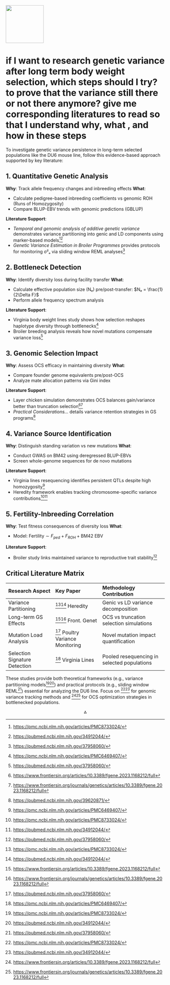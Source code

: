 <img src="https://r2cdn.perplexity.ai/pplx-full-logo-primary-dark%402x.png" class="logo" width="120"/>

# if I want to research genetic variance after long term body weight selection, which steps should I try? to prove that the variance still there or not there anymore?  give me corresponding literatures to read so that I understand why, what , and how in these steps

To investigate genetic variance persistence in long-term selected populations like the DU6 mouse line, follow this evidence-based approach supported by key literature:

## 1. **Quantitative Genetic Analysis**

**Why**: Track allele frequency changes and inbreeding effects
**What**:

- Calculate pedigree-based inbreeding coefficients vs genomic ROH (Runs of Homozygosity)
- Compare BLUP-EBV trends with genomic predictions (GBLUP)

**Literature Support**:

- *Temporal and genomic analysis of additive genetic variance* demonstrates variance partitioning into genic and LD components using marker-based models[^1][^2]
- *Genetic Variance Estimation in Broiler Programmes* provides protocols for monitoring σ²ₐ via sliding window REML analyses[^3]


## 2. **Bottleneck Detection**

**Why**: Identify diversity loss during facility transfer
**What**:

- Calculate effective population size (Nₑ) pre/post-transfer:
$Nₑ = \frac{1}{2\Delta F}$
- Perform allele frequency spectrum analysis

**Literature Support**:

- Virginia body weight lines study shows how selection reshapes haplotype diversity through bottlenecks[^4]
- Broiler breeding analysis reveals how novel mutations compensate variance loss[^3]


## 3. **Genomic Selection Impact**

**Why**: Assess OCS efficacy in maintaining diversity
**What**:

- Compare founder genome equivalents pre/post-OCS
- Analyze mate allocation patterns via Gini index

**Literature Support**:

- Layer chicken simulation demonstrates OCS balances gain/variance better than truncation selection[^5][^6]
- *Practical Considerations...* details variance retention strategies in GS programs[^7]


## 4. **Variance Source Identification**

**Why**: Distinguish standing variation vs new mutations
**What**:

- Conduct GWAS on BM42 using deregressed BLUP-EBVs
- Screen whole-genome sequences for de novo mutations

**Literature Support**:

- Virginia lines resequencing identifies persistent QTLs despite high homozygosity[^4]
- Heredity framework enables tracking chromosome-specific variance contributions[^1][^2]


## 5. **Fertility-Inbreeding Correlation**

**Why**: Test fitness consequences of diversity loss
**What**:

- Model:
$\text{Fertility} \sim F_{ped} + F_{ROH} + \text{BM42 EBV}$

**Literature Support**:

- Broiler study links maintained variance to reproductive trait stability[^3]


## Critical Literature Matrix

| Research Aspect | Key Paper | Methodology Contribution |
| :-- | :-- | :-- |
| Variance Partitioning | [^1][^2] Heredity | Genic vs LD variance decomposition |
| Long-term GS Effects | [^5][^6] Front. Genet | OCS vs truncation selection simulations |
| Mutation Load Analysis | [^3] Poultry Variance Monitoring | Novel mutation impact quantification |
| Selection Signature Detection | [^4] Virginia Lines | Pooled resequencing in selected populations |

These studies provide both theoretical frameworks (e.g., variance partitioning models[^1][^2]) and practical protocols (e.g., sliding window REML[^3]) essential for analyzing the DU6 line. Focus on [^1][^2] for genomic variance tracking methods and [^5][^6] for OCS optimization strategies in bottlenecked populations.

<div style="text-align: center">⁂</div>

[^1]: https://pmc.ncbi.nlm.nih.gov/articles/PMC8733024/

[^2]: https://pubmed.ncbi.nlm.nih.gov/34912044/

[^3]: https://pubmed.ncbi.nlm.nih.gov/37958060/

[^4]: https://pmc.ncbi.nlm.nih.gov/articles/PMC6469407/

[^5]: https://www.frontiersin.org/articles/10.3389/fgene.2023.1168212/full

[^6]: https://www.frontiersin.org/journals/genetics/articles/10.3389/fgene.2023.1168212/full

[^7]: https://pubmed.ncbi.nlm.nih.gov/39620871/

[^8]: https://pmc.ncbi.nlm.nih.gov/articles/PMC10649193/

[^9]: https://pubmed.ncbi.nlm.nih.gov/35255802/

[^10]: https://pmc.ncbi.nlm.nih.gov/articles/PMC10206274/

[^11]: https://pubmed.ncbi.nlm.nih.gov/9560406/

[^12]: https://pubmed.ncbi.nlm.nih.gov/37234871/

[^13]: https://www.sciencedirect.com/science/article/pii/S0032579119387693

[^14]: https://besjournals.onlinelibrary.wiley.com/doi/pdf/10.1111/2041-210X.12389

[^15]: https://www.sciencedirect.com/science/article/pii/S0022030212004547

[^16]: https://www.research.ed.ac.uk/en/publications/assessment-of-long-term-trends-in-genetic-mean-and-variance-after-2

[^17]: https://www.sciencedirect.com/science/article/pii/S0032579119359772

[^18]: https://academic.oup.com/g3journal/article/10/8/2753/6048644

